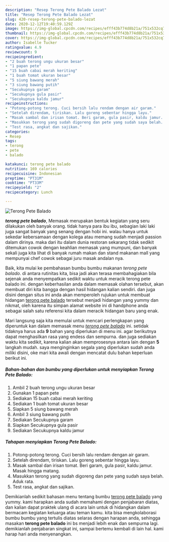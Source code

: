 ```yaml
---
description: "Resep Terong Pete Balado Lezat"
title: "Resep Terong Pete Balado Lezat"
slug: 420-resep-terong-pete-balado-lezat
date: 2020-12-12T19:40:59.129Z
image: https://img-global.cpcdn.com/recipes/efff43b774d8b21a/751x532cq70/terong-pete-balado-foto-resep-utama.jpg
thumbnail: https://img-global.cpcdn.com/recipes/efff43b774d8b21a/751x532cq70/terong-pete-balado-foto-resep-utama.jpg
cover: https://img-global.cpcdn.com/recipes/efff43b774d8b21a/751x532cq70/terong-pete-balado-foto-resep-utama.jpg
author: Isabelle Tucker
ratingvalue: 4.9
reviewcount: 9
recipeingredient:
- "2 buah terong ungu ukuran besar"
- "1 papan pete"
- "15 buah cabai merah keriting"
- "1 buah tomat ukuran besar"
- "5 siung bawang merah"
- "3 siung bawang putih"
- "Secukupnya garam"
- "Secukupnya gula pasir"
- "Secukupnya kaldu jamur"
recipeinstructions:
- "Potong-potong terong. Cuci bersih lalu rendam dengan air garam."
- "Setelah direndam, tiriskan. Lalu goreng sebentar hingga layu."
- "Masak sambal dan irisan tomat. Beri garam, gula pasir, kaldu jamur. Masak hingga matang."
- "Masukkan terong yang sudah digoreng dan pete yang sudah saya belah. Aduk rata."
- "Test rasa, angkat dan sajikan."
categories:
- Resep
tags:
- terong
- pete
- balado

katakunci: terong pete balado 
nutrition: 169 calories
recipecuisine: Indonesian
preptime: "PT31M"
cooktime: "PT33M"
recipeyield: "2"
recipecategory: Lunch

---
```



![Terong Pete Balado](https://img-global.cpcdn.com/recipes/efff43b774d8b21a/751x532cq70/terong-pete-balado-foto-resep-utama.jpg)

<b><i>terong pete balado</i></b>, Memasak merupakan bentuk kegiatan yang seru dilakukan oleh banyak orang. tidak hanya para ibu ibu, sebagian laki laki juga sangat banyak yang senang dengan hobi ini. walau hanya untuk sekedar kebersamaan dengan kolega atau memang sudah menjadi passion dalam dirinya. maka dari itu dalam dunia restoran sekarang tidak sedikit ditemukan cowok dengan keahlian memasak yang mumpuni, dan banyak sekali juga kita lihat di banyak rumah makan dan stand makanan mall yang mempunyai chef cowok sebagai juru masak andalan nya.

Baik, kita mulai ke pembahasan bumbu bumbu makanan <i>terong pete balado</i>. di antara rutinitas kita, bisa jadi akan terasa membahagiakan bila sejenak anda menyempatkan sedikit waktu untuk meracik terong pete balado ini. dengan keberhasilan anda dalam memasak olahan tersebut, akan membuat diri kita bangga dengan hasil hidangan kalian sendiri. dan juga disini dengan situs ini anda akan memperoleh rujukan untuk membuat hidangan <u>terong pete balado</u> tersebut menjadi hidangan yang yummy dan nikmat, oleh karena itu simpan alamat website ini di handphone anda sebagai salah satu referensi kita dalam meracik hidangan baru yang enak.




Mari langsung saja kita memulai untuk mencari perlengkapan yang diperuntuk kan dalam memasak menu <u><i>terong pete balado</i></u> ini. setidak tidaknya harus ada <b>9</b> bahan yang diperlukan di menu ini. agar berikutnya dapat menghasilkan rasa yang endess dan sempurna. dan juga sediakan waktu kita sedikit, karena kalian akan memprosesnya antara lain dengan <b>5</b> langkah mudah. saya menginginkan segala yang diperlukan sudah anda miliki disini, oke mari kita awali dengan mencatat dulu bahan keperluan berikut ini.

<!--inarticleads1-->

##### Bahan-bahan dan bumbu yang diperlukan untuk menyiapkan Terong Pete Balado:

1. Ambil 2 buah terong ungu ukuran besar
1. Gunakan 1 papan pete
1. Sediakan 15 buah cabai merah keriting
1. Sediakan 1 buah tomat ukuran besar
1. Siapkan 5 siung bawang merah
1. Ambil 3 siung bawang putih
1. Sediakan Secukupnya garam
1. Siapkan Secukupnya gula pasir
1. Sediakan Secukupnya kaldu jamur




<!--inarticleads2-->

##### Tahapan menyiapkan Terong Pete Balado:

1. Potong-potong terong. Cuci bersih lalu rendam dengan air garam.
1. Setelah direndam, tiriskan. Lalu goreng sebentar hingga layu.
1. Masak sambal dan irisan tomat. Beri garam, gula pasir, kaldu jamur. Masak hingga matang.
1. Masukkan terong yang sudah digoreng dan pete yang sudah saya belah. Aduk rata.
1. Test rasa, angkat dan sajikan.




Demikianlah sedikit bahasan menu tentang bumbu <u>terong pete balado</u> yang yummy. kami harapkan anda sudah memahami dengan penjabaran diatas, dan kalian dapat praktek ulang di acara lain untuk di hidangkan dalam bermacam kegiatan keluarga atau teman kamu. kita bisa mengkolaborasi bumbu bumbu yang tertulis diatas selaras dengan harapan anda, sehingga masakan <b>terong pete balado</b> ini bs menjadi lebih enak dan sempurna lagi. demikianlah penjabaran singkat ini, sampai bertemu kembali di lain hal. kami harap hari anda menyenangkan.
